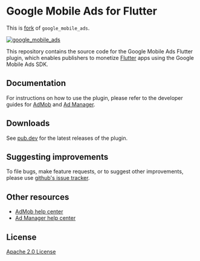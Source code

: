 # Google Mobile Ads for Flutter

This is [fork](https://github.com/Innim/googleads-mobile-flutter) of `google_mobile_ads`.

[![google_mobile_ads](https://github.com/googleads/googleads-mobile-flutter/actions/workflows/google_mobile_ads.yaml/badge.svg)](https://github.com/googleads/googleads-mobile-flutter/actions/workflows/google_mobile_ads.yaml)

This repository contains the source code for the Google Mobile Ads Flutter
plugin, which enables publishers to monetize [Flutter](https://flutter.dev/)
apps using the Google Mobile Ads SDK. 

## Documentation

For instructions on how to use the plugin, please refer to the developer guides
for [AdMob](https://developers.google.com/admob/flutter/quick-start) and
[Ad Manager](https://developers.google.com/ad-manager/mobile-ads-sdk/flutter/quick-start).

## Downloads

See [pub.dev](https://pub.dev/packages/google_mobile_ads/versions) for the
latest releases of the plugin.

## Suggesting improvements

To file bugs, make feature requests, or to suggest other improvements, please
use [github's issue tracker](https://github.com/googleads/googleads-mobile-flutter/issues).


## Other resources

* [AdMob help center](https://support.google.com/admob/?hl=en#topic=7383088)
* [Ad Manager help center](https://support.google.com/admanager/?hl=en#topic=7505988)

## License

[Apache 2.0 License](https://www.apache.org/licenses/LICENSE-2.0)